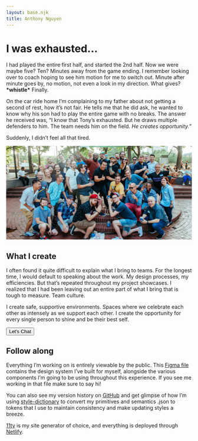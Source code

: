 ```yaml
---
layout: base.njk
title: Anthony Nguyen
---
```


<div class="row">
    <div class="col-xs-12 col-md-12 col-lg-9">
        <h1 class="page-header">I was exhausted…</h1>
        <p>I had played the entire first half, and started the 2nd half. Now we were maybe five? Ten? Minutes away from the game ending. I remember looking over to coach hoping to see him motion for me to switch out. Minute after minute goes by, no motion, not even a look in my direction. What gives? <strong>*whistle*</strong> Finally.</p>
        <p>On the car ride home I’m complaining to my father about not getting a second of rest, how it’s not fair. He tells me that he did ask, he wanted to know why his son had to play the entire game with no breaks. The answer he received was, “I know that Tony’s exhausted. But he draws multiple defenders to him. The team needs him on the field. <em>He creates opportunity.</em>”</p>
        <p>Suddenly, I didn’t feel all that tired.</p>
    </div>
</div>

<div class="row">
    <div class="col-xs-12 col-md-12 col-lg-8">
        <img src="/static/img/bio/phldesign_group.jpg" class="img-responsive" alt="Group photo from a summer meet-up with PHLDesign">
    </div>
</div>

<div class="row">
    <div class="col-xs-12 col-md-12 col-lg-9">
        <h2 class="intro">What I create</h2>
        <p class="body-copy-sm">I often found it quite difficult to explain what I bring to teams. For the longest time, I would default to speaking about the work. My design processes, my efficiencies. But that’s repeated throughout my project showcases. I realized that I had been leaving out an entire part of what I bring that is tough to measure. Team culture. </p>
         <p class="body-copy-sm">I create safe, supportive environments. Spaces where we celebrate each other as intensely as we support each other. I create the opportunity for every single person to shine and be their best self. </p>
         <a class="no-fx" href="mailto:hi@antnguyen.com"><button class="btn">Let's Chat<span class="icon right-arrow"></span></button></a>
    </div>
</div>

<div class="row">
    <div class="col-xs-12 col-md-12 col-lg-9">
        <h2 class="intro">Follow along</h2>
        <p>Everything I’m working on is entirely viewable by the public. This <a href="https://www.figma.com/design/Am5GxBjyhk5ZPAARsawec8/Core?node-id=73-222&t=kmdLPtTycPBI8MDk-1" target="_blank">Figma file</a> contains the design system I’ve built for myself, alongside the various components I’m going to be using throughout this experience. If you see me working in that file make sure to say hi!</p>
        <p>You can also see my version history on <a href="https://github.com/anguyen88/antnguyen.github.io" target="_blank">GitHub</a> and get glimpse of how I’m using <a href="https://www.npmjs.com/package/style-dictionary" target="_blank">style-dictionary</a> to convert my primitives and semantics .json to tokens that I use to maintain consistency and make updating styles a breeze.</p>
        <p><a href="https://www.11ty.dev/" target="_blank">11ty</a> is my site generator of choice, and everything is deployed through <a href="https://www.netlify.com/" target="_blank">Netlify</a>.</p>
    </div>
</div>